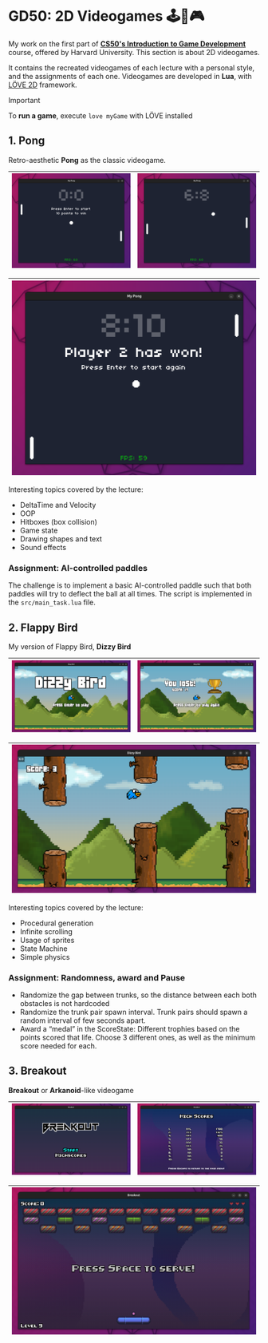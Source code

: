 # GD50: 2D Videogames 🕹️👾🎮

My work on the first part of [**CS50's Introduction to Game Development**](https://www.edx.org/learn/game-development/harvard-university-cs50-s-introduction-to-game-development) course, offered by Harvard University. This section is about 2D videogames.  

It contains the recreated videogames of each lecture with a personal style, and the assignments of each one. Videogames are developed in **Lua**, with [LÖVE 2D](https://github.com/love2d/love) framework.  

> [!IMPORTANT]  
> To **run a game**, execute `love myGame` with LÖVE installed

## 1. Pong

Retro-aesthetic **Pong** as the classic videogame.  

| ![img](myPong/img/pong1.png)|![img](myPong/img/pong2.png) |
|---|---|

| ![img](myPong/img/pong3.png) |
| -- |  

Interesting topics covered by the lecture:
- DeltaTime and Velocity
- OOP
- Hitboxes (box collision)
- Game state
- Drawing shapes and text
- Sound effects 

### Assignment: AI-controlled paddles

The challenge is to implement a basic AI-controlled paddle such that both paddles will try to deflect the ball at all times. The script is implemented in the `src/main_task.lua` file.

## 2. Flappy Bird

My version of Flappy Bird, **Dizzy Bird**

| ![img](myFlappyBird/img/dizzyBird1.png)|![img](myFlappyBird/img/dizzyBird3.png) |
|---|---|

| ![img](myFlappyBird/img/dizzyBird2.png) |
|--| 

Interesting topics covered by the lecture:
- Procedural generation
- Infinite scrolling
- Usage of sprites
- State Machine
- Simple physics

### Assignment: Randomness, award and Pause

- Randomize the gap between trunks, so the distance between each both obstacles is not hardcoded
- Randomize the trunk pair spawn interval. Trunk pairs should spawn a random interval of few seconds apart.
- Award a “medal” in the ScoreState: Different trophies based on the points scored that life. Choose 3 different ones, as well as the minimum score needed for each.


## 3. Breakout

**Breakout** or **Arkanoid**-like videogame

| ![img](myBreakout/img/breakout1.png) |![img](myBreakout/img/breakout2.png) |
|---|---|

| ![img](myBreakout/img/breakout3.png) |
|--| 
